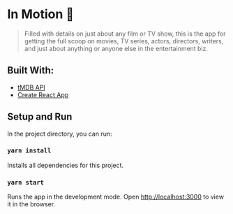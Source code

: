 # In Motion 🎥

> Filled with details on just about any film or TV show, this is the app for getting the full scoop on movies, TV series, actors, directors, writers, and just about anything or anyone else in the entertainment biz.

## Built With:

- [tMDB API](https://www.themoviedb.org/documentation/api?language=en-US)
- [Create React App](https://github.com/facebook/create-react-app)

## Setup and Run

In the project directory, you can run:

### `yarn install`

Installs all dependencies for this project.

### `yarn start`

Runs the app in the development mode.
Open [http://localhost:3000](http://localhost:3000) to view it in the browser.
